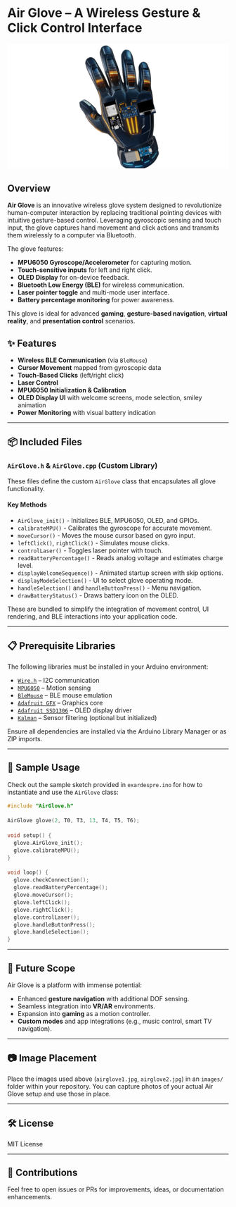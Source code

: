 
#  Air Glove – A Wireless Gesture & Click Control Interface

![Air Glove Prototype](images/airglove1.png)

## Overview

**Air Glove** is an innovative wireless glove system designed to revolutionize human-computer interaction by replacing traditional pointing devices with intuitive gesture-based control. Leveraging gyroscopic sensing and touch input, the glove captures hand movement and click actions and transmits them wirelessly to a computer via Bluetooth.

The glove features:
- **MPU6050 Gyroscope/Accelerometer** for capturing motion.
- **Touch-sensitive inputs** for left and right click.
- **OLED Display** for on-device feedback.
- **Bluetooth Low Energy (BLE)** for wireless communication.
- **Laser pointer toggle** and multi-mode user interface.
- **Battery percentage monitoring** for power awareness.

This glove is ideal for advanced **gaming**, **gesture-based navigation**, **virtual reality**, and **presentation control** scenarios.

## ✨ Features

- **Wireless BLE Communication** (via `BleMouse`)
- **Cursor Movement** mapped from gyroscopic data
- **Touch-Based Clicks** (left/right click)
- **Laser Control**
- **MPU6050 Initialization & Calibration**
- **OLED Display UI** with welcome screens, mode selection, smiley animation
- **Power Monitoring** with visual battery indication

---

## 📦 Included Files

### `AirGlove.h` & `AirGlove.cpp` (Custom Library)

These files define the custom `AirGlove` class that encapsulates all glove functionality.

#### Key Methods
- `AirGlove_init()` - Initializes BLE, MPU6050, OLED, and GPIOs.
- `calibrateMPU()` - Calibrates the gyroscope for accurate movement.
- `moveCursor()` - Moves the mouse cursor based on gyro input.
- `leftClick()`, `rightClick()` - Simulates mouse clicks.
- `controlLaser()` - Toggles laser pointer with touch.
- `readBatteryPercentage()` - Reads analog voltage and estimates charge level.
- `displayWelcomeSequence()` - Animated startup screen with skip options.
- `displayModeSelection()` - UI to select glove operating mode.
- `handleSelection()` and `handleButtonPress()` - Menu navigation.
- `drawBatteryStatus()` - Draws battery icon on the OLED.

These are bundled to simplify the integration of movement control, UI rendering, and BLE interactions into your application code.

---

## 📋 Prerequisite Libraries

The following libraries must be installed in your Arduino environment:

- [`Wire.h`](https://www.arduino.cc/en/Reference/Wire) – I2C communication
- [`MPU6050`](https://github.com/jrowberg/i2cdevlib) – Motion sensing
- [`BleMouse`](https://github.com/T-vK/ESP32-BLE-Mouse) – BLE mouse emulation
- [`Adafruit GFX`](https://github.com/adafruit/Adafruit-GFX-Library) – Graphics core
- [`Adafruit SSD1306`](https://github.com/adafruit/Adafruit_SSD1306) – OLED display driver
- [`Kalman`](https://github.com/TKJElectronics/KalmanFilter) – Sensor filtering (optional but initialized)

Ensure all dependencies are installed via the Arduino Library Manager or as ZIP imports.

---

## 🧪 Sample Usage

Check out the sample sketch provided in `exardespre.ino` for how to instantiate and use the `AirGlove` class:

```cpp
#include "AirGlove.h"

AirGlove glove(2, T0, T3, 13, T4, T5, T6);

void setup() {
  glove.AirGlove_init();
  glove.calibrateMPU();
}

void loop() {
  glove.checkConnection();
  glove.readBatteryPercentage();
  glove.moveCursor();
  glove.leftClick();
  glove.rightClick();
  glove.controlLaser();
  glove.handleButtonPress();
  glove.handleSelection();
}
```

---

## 🚀 Future Scope

Air Glove is a platform with immense potential:
- Enhanced **gesture navigation** with additional DOF sensing.
- Seamless integration into **VR/AR** environments.
- Expansion into **gaming** as a motion controller.
- **Custom modes** and app integrations (e.g., music control, smart TV navigation).

---

## 📷 Image Placement

Place the images used above (`airglove1.jpg`, `airglove2.jpg`) in an `images/` folder within your repository. You can capture photos of your actual Air Glove setup and use those in place.

---

## 🛠️ License

MIT License 

---

## 🙌 Contributions

Feel free to open issues or PRs for improvements, ideas, or documentation enhancements.
